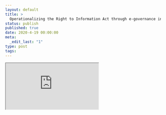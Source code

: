 ```yaml
---
layout: default
title: >
  Operationalizing the Right to Information Act through e-governance in Bangladesh: challenges and opportunities
status: publish
published: true
date: 2020-4-19 00:00:00
meta:
  _edit_last: "1"
type: post
tags:
---
```

<div  id="qrcode"></div>
<div>
<iframe src="https://researchers.mq.edu.au/en/publications/operationalizing-the-right-to-information-act-through-e-governanc">
</iframe>
</div>

<script type="text/javascript" src="/js/qr/qrcode.js"></script>
<script type="text/javascript">
new QRCode(document.getElementById("qrcode"), "https://researchers.mq.edu.au/en/publications/operationalizing-the-right-to-information-act-through-e-governanc");
</script>
        